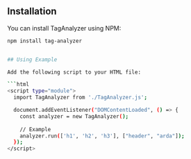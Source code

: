 ## Installation

You can install TagAnalyzer using NPM:

```bash
npm install tag-analyzer


## Using Example

Add the following script to your HTML file:

```html
<script type="module">
  import TagAnalyzer from './TagAnalyzer.js';

  document.addEventListener("DOMContentLoaded", () => {
    const analyzer = new TagAnalyzer();
    
    // Example
    analyzer.run(['h1', 'h2', 'h3'], ["header", "arda"]);
  });
</script>
